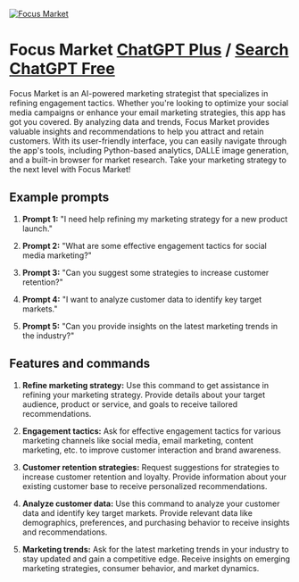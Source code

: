 
[![Focus Market](https://files.oaiusercontent.com/file-m00xOXfMjYsWTi9LfXu0lXit?se=2123-10-17T03%3A28%3A16Z&sp=r&sv=2021-08-06&sr=b&rscc=max-age%3D31536000%2C%20immutable&rscd=attachment%3B%20filename%3Ddd3f7c7b-6189-4eca-b051-f24bafd4e202.png&sig=FUAmAN3KCTE6gVcUvOfoLR9%2B%2BEaScF%2BhfgZyB02l9v0%3D)](https://chat.openai.com/g/g-4mnTdxz5A-focus-market)

# Focus Market [ChatGPT Plus](https://chat.openai.com/g/g-4mnTdxz5A-focus-market) / [Search ChatGPT Free](https://gptcall.net/index.html#/?search=Focus%20Market)

Focus Market is an AI-powered marketing strategist that specializes in refining engagement tactics. Whether you're looking to optimize your social media campaigns or enhance your email marketing strategies, this app has got you covered. By analyzing data and trends, Focus Market provides valuable insights and recommendations to help you attract and retain customers. With its user-friendly interface, you can easily navigate through the app's tools, including Python-based analytics, DALLE image generation, and a built-in browser for market research. Take your marketing strategy to the next level with Focus Market!

## Example prompts

1. **Prompt 1:** "I need help refining my marketing strategy for a new product launch."

2. **Prompt 2:** "What are some effective engagement tactics for social media marketing?"

3. **Prompt 3:** "Can you suggest some strategies to increase customer retention?"

4. **Prompt 4:** "I want to analyze customer data to identify key target markets."

5. **Prompt 5:** "Can you provide insights on the latest marketing trends in the industry?"

## Features and commands

1. **Refine marketing strategy:** Use this command to get assistance in refining your marketing strategy. Provide details about your target audience, product or service, and goals to receive tailored recommendations.

2. **Engagement tactics:** Ask for effective engagement tactics for various marketing channels like social media, email marketing, content marketing, etc. to improve customer interaction and brand awareness.

3. **Customer retention strategies:** Request suggestions for strategies to increase customer retention and loyalty. Provide information about your existing customer base to receive personalized recommendations.

4. **Analyze customer data:** Use this command to analyze your customer data and identify key target markets. Provide relevant data like demographics, preferences, and purchasing behavior to receive insights and recommendations.

5. **Marketing trends:** Ask for the latest marketing trends in your industry to stay updated and gain a competitive edge. Receive insights on emerging marketing strategies, consumer behavior, and market dynamics.


